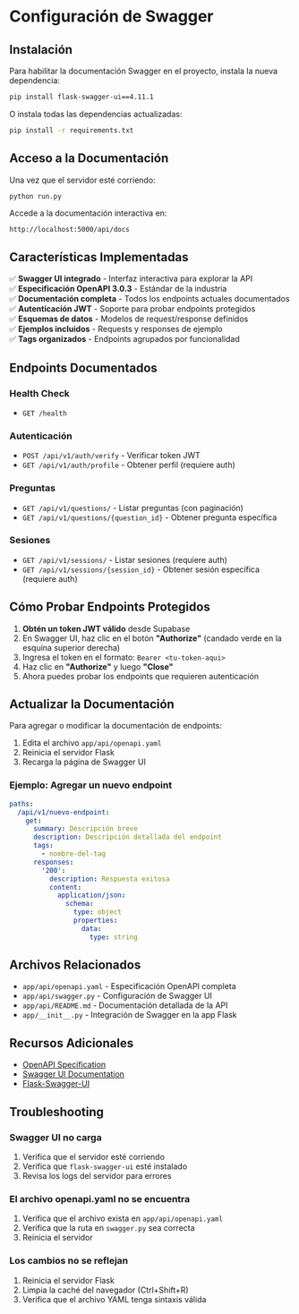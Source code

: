 # Configuración de Swagger

## Instalación

Para habilitar la documentación Swagger en el proyecto, instala la nueva dependencia:

```bash
pip install flask-swagger-ui==4.11.1
```

O instala todas las dependencias actualizadas:

```bash
pip install -r requirements.txt
```

## Acceso a la Documentación

Una vez que el servidor esté corriendo:

```bash
python run.py
```

Accede a la documentación interactiva en:

```
http://localhost:5000/api/docs
```

## Características Implementadas

✅ **Swagger UI integrado** - Interfaz interactiva para explorar la API  
✅ **Especificación OpenAPI 3.0.3** - Estándar de la industria  
✅ **Documentación completa** - Todos los endpoints actuales documentados  
✅ **Autenticación JWT** - Soporte para probar endpoints protegidos  
✅ **Esquemas de datos** - Modelos de request/response definidos  
✅ **Ejemplos incluidos** - Requests y responses de ejemplo  
✅ **Tags organizados** - Endpoints agrupados por funcionalidad  

## Endpoints Documentados

### Health Check
- `GET /health`

### Autenticación
- `POST /api/v1/auth/verify` - Verificar token JWT
- `GET /api/v1/auth/profile` - Obtener perfil (requiere auth)

### Preguntas
- `GET /api/v1/questions/` - Listar preguntas (con paginación)
- `GET /api/v1/questions/{question_id}` - Obtener pregunta específica

### Sesiones
- `GET /api/v1/sessions/` - Listar sesiones (requiere auth)
- `GET /api/v1/sessions/{session_id}` - Obtener sesión específica (requiere auth)

## Cómo Probar Endpoints Protegidos

1. **Obtén un token JWT válido** desde Supabase
2. En Swagger UI, haz clic en el botón **"Authorize"** (candado verde en la esquina superior derecha)
3. Ingresa el token en el formato: `Bearer <tu-token-aqui>`
4. Haz clic en **"Authorize"** y luego **"Close"**
5. Ahora puedes probar los endpoints que requieren autenticación

## Actualizar la Documentación

Para agregar o modificar la documentación de endpoints:

1. Edita el archivo `app/api/openapi.yaml`
2. Reinicia el servidor Flask
3. Recarga la página de Swagger UI

### Ejemplo: Agregar un nuevo endpoint

```yaml
paths:
  /api/v1/nuevo-endpoint:
    get:
      summary: Descripción breve
      description: Descripción detallada del endpoint
      tags:
        - nombre-del-tag
      responses:
        '200':
          description: Respuesta exitosa
          content:
            application/json:
              schema:
                type: object
                properties:
                  data:
                    type: string
```

## Archivos Relacionados

- `app/api/openapi.yaml` - Especificación OpenAPI completa
- `app/api/swagger.py` - Configuración de Swagger UI
- `app/api/README.md` - Documentación detallada de la API
- `app/__init__.py` - Integración de Swagger en la app Flask

## Recursos Adicionales

- [OpenAPI Specification](https://swagger.io/specification/)
- [Swagger UI Documentation](https://swagger.io/tools/swagger-ui/)
- [Flask-Swagger-UI](https://github.com/sveint/flask-swagger-ui)

## Troubleshooting

### Swagger UI no carga

1. Verifica que el servidor esté corriendo
2. Verifica que `flask-swagger-ui` esté instalado
3. Revisa los logs del servidor para errores

### El archivo openapi.yaml no se encuentra

1. Verifica que el archivo exista en `app/api/openapi.yaml`
2. Verifica que la ruta en `swagger.py` sea correcta
3. Reinicia el servidor

### Los cambios no se reflejan

1. Reinicia el servidor Flask
2. Limpia la caché del navegador (Ctrl+Shift+R)
3. Verifica que el archivo YAML tenga sintaxis válida
